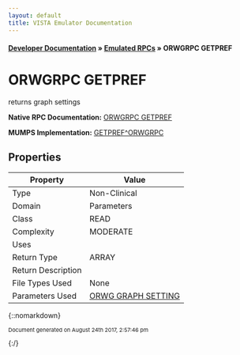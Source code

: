 ```yaml
---
layout: default
title: VISTA Emulator Documentation
---
```


#### [Developer Documentation](../index) &#187; [Emulated RPCs](TableOfContents) &#187; ORWGRPC GETPREF<br/>
# ORWGRPC GETPREF

returns graph settings

**Native RPC Documentation:** [ORWGRPC GETPREF](../VISTARPC/ORWGRPC_GETPREF)

**MUMPS Implementation:** [GETPREF^ORWGRPC](http://code.osehra.org/dox/Routine_ORWGRPC_source.html)

## Properties

Property | Value
--- | ---
Type | Non-Clinical
Domain | Parameters
Class | READ
Complexity | MODERATE
Uses | 
Return Type | ARRAY
Return Description | 
File Types Used | None
Parameters Used | [ORWG GRAPH SETTING](../Parameters/ORWG_GRAPH_SETTING)


{::nomarkdown} <br/><p style="font-size: 11px">Document generated on August 24th 2017, 2:57:46 pm</p>{:/}